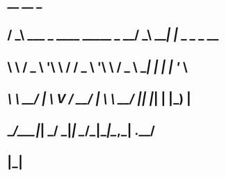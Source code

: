 #      __                          __      _               
#    / _\ ___ _ ____   _____ _ __/ _\ ___| |_ _   _ _ __  
#    \ \ / _ \ '__\ \ / / _ \ '__\ \ / _ \ __| | | | '_ \ 
#    _\ \  __/ |   \ V /  __/ |  _\ \  __/ |_| |_| | |_) |
#    \__/\___|_|    \_/ \___|_|  \__/\___|\__|\__,_| .__/ 
#                                                  |_|  
